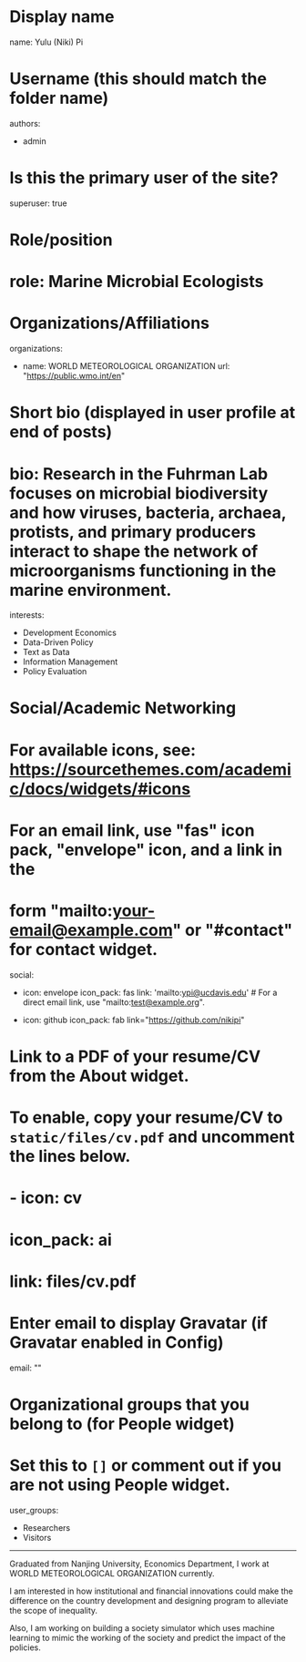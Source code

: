 
# Display name
name: Yulu (Niki) Pi

# Username (this should match the folder name)
authors:
- admin

# Is this the primary user of the site?
superuser: true

# Role/position
# role: Marine Microbial Ecologists

# Organizations/Affiliations
organizations:
- name: WORLD METEOROLOGICAL ORGANIZATION
  url: "https://public.wmo.int/en"

# Short bio (displayed in user profile at end of posts)
# bio: Research in the Fuhrman Lab focuses on microbial biodiversity and how viruses, bacteria, archaea, protists, and primary producers interact to shape the network of microorganisms functioning in the marine environment.

interests:
- Development Economics
- Data-Driven Policy
- Text as Data
- Information Management
- Policy Evaluation



# Social/Academic Networking
# For available icons, see: https://sourcethemes.com/academic/docs/widgets/#icons
#   For an email link, use "fas" icon pack, "envelope" icon, and a link in the
#   form "mailto:your-email@example.com" or "#contact" for contact widget.
social:
- icon: envelope
  icon_pack: fas
  link: 'mailto:ypi@ucdavis.edu'  # For a direct email link, use "mailto:test@example.org".

- icon: github
  icon_pack: fab
  link="https://github.com/nikipi"
  
# Link to a PDF of your resume/CV from the About widget.
# To enable, copy your resume/CV to `static/files/cv.pdf` and uncomment the lines below.  
# - icon: cv
#   icon_pack: ai
#   link: files/cv.pdf

# Enter email to display Gravatar (if Gravatar enabled in Config)
email: ""

# Organizational groups that you belong to (for People widget)
#   Set this to `[]` or comment out if you are not using People widget.  
user_groups:
- Researchers
- Visitors
---

Graduated from Nanjing University, Economics Department, I work at WORLD METEOROLOGICAL ORGANIZATION currently.

I am interested in how institutional and financial innovations could make the difference on the country development and designing program to alleviate the scope of inequality.

Also, I am working on building a society simulator which uses machine learning to mimic the working of the society and predict the impact of the policies.



